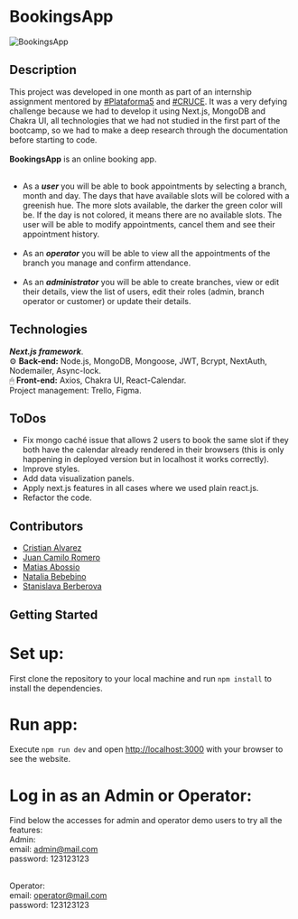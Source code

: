 # BookingsApp

![BookingsApp](https://raw.githubusercontent.com/romerocam/cruce/main/public/calendar.png)

## Description
This project was developed in one month as part of an internship assignment mentored by [#Plataforma5](https://www.plataforma5.la/) and [#CRUCE](https://www.e-cruce.com/). It was a very defying challenge because we had to develop it using Next.js, MongoDB and Chakra UI, all technologies that we had not studied in the first part of the bootcamp, so we had to make a deep research through the documentation before starting to code.<br/><br/>
**BookingsApp** is an online booking app.<br/><br/>
- As a ***user*** you will be able to book appointments by selecting a branch, month and day. The days that have available slots will be colored with a greenish hue. The more slots available, the darker the green color will be. If the day is not colored, it means there are no available slots. The user will be able to modify appointments, cancel them and see their appointment history.<br/><br/>
- As an ***operator*** you will be able to view all the appointments of the branch you manage and confirm attendance.<br/><br/>
- As an ***administrator*** you will be able to create branches, view or edit their details, view the list of users, edit their roles (admin, branch operator or customer) or update their details.<br/> 

## Technologies
***Next.js framework***.<br/>
⚙️ **Back-end:** Node.js, MongoDB, Mongoose, JWT, Bcrypt, NextAuth, Nodemailer, Async-lock.<br/>
🖱 **Front-end:** Axios, Chakra UI, React-Calendar.<br/>
Project management: Trello, Figma.<br/>

## ToDos
- Fix mongo caché issue that allows 2 users to book the same slot if they both have the calendar already rendered in their browsers (this is only happening in deployed version but in localhost it works correctly).
- Improve styles.
- Add data visualization panels.
- Apply next.js features in all cases where we used plain react.js. 
- Refactor the code.


## Contributors
- [Cristian Alvarez](https://github.com/Cris-Alvarez09)
- [Juan Camilo Romero](https://github.com/romerocam)
- [Matias Abossio](https://github.com/Agrossio)
- [Natalia Bebebino](https://github.com/NataliaBebebino)
- [Stanislava Berberova](https://github.com/sberberova)

## Getting Started
# Set up:
First clone the repository to your local machine and run ```npm install``` to install the dependencies.

# Run app:
Execute ```npm run dev``` and open [http://localhost:3000](http://localhost:3000) with your browser to see the website.

# Log in as an Admin or Operator:
Find below the accesses for admin and operator demo users to try all the features: <br/>
Admin:<br/>
email: admin@mail.com<br/>
password: 123123123<br/><br/>

Operator:<br/>
email: operator@mail.com<br/>
password: 123123123<br/>

